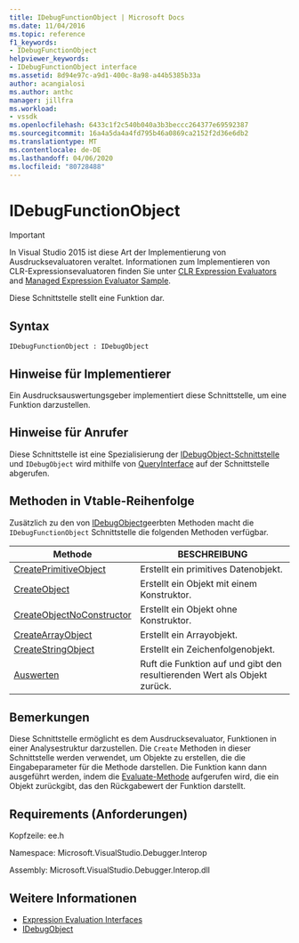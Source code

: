 ```yaml
---
title: IDebugFunctionObject | Microsoft Docs
ms.date: 11/04/2016
ms.topic: reference
f1_keywords:
- IDebugFunctionObject
helpviewer_keywords:
- IDebugFunctionObject interface
ms.assetid: 8d94e97c-a9d1-400c-8a98-a44b5385b33a
author: acangialosi
ms.author: anthc
manager: jillfra
ms.workload:
- vssdk
ms.openlocfilehash: 6433c1f2c540b040a3b3beccc264377e69592387
ms.sourcegitcommit: 16a4a5da4a4fd795b46a0869ca2152f2d36e6db2
ms.translationtype: MT
ms.contentlocale: de-DE
ms.lasthandoff: 04/06/2020
ms.locfileid: "80728488"
---
```

# <a name="idebugfunctionobject"></a>IDebugFunctionObject
> [!IMPORTANT]
> In Visual Studio 2015 ist diese Art der Implementierung von Ausdrucksevaluatoren veraltet. Informationen zum Implementieren von CLR-Expressionsevaluatoren finden Sie unter [CLR Expression Evaluators](https://github.com/Microsoft/ConcordExtensibilitySamples/wiki/CLR-Expression-Evaluators) and [Managed Expression Evaluator Sample](https://github.com/Microsoft/ConcordExtensibilitySamples/wiki/Managed-Expression-Evaluator-Sample).

 Diese Schnittstelle stellt eine Funktion dar.

## <a name="syntax"></a>Syntax

```
IDebugFunctionObject : IDebugObject
```

## <a name="notes-for-implementers"></a>Hinweise für Implementierer
 Ein Ausdrucksauswertungsgeber implementiert diese Schnittstelle, um eine Funktion darzustellen.

## <a name="notes-for-callers"></a>Hinweise für Anrufer
 Diese Schnittstelle ist eine Spezialisierung der [IDebugObject-Schnittstelle](../../../extensibility/debugger/reference/idebugobject.md) und `IDebugObject` wird mithilfe von [QueryInterface](/cpp/atl/queryinterface) auf der Schnittstelle abgerufen.

## <a name="methods-in-vtable-order"></a>Methoden in Vtable-Reihenfolge
 Zusätzlich zu den von [IDebugObject](../../../extensibility/debugger/reference/idebugobject.md)geerbten Methoden macht die `IDebugFunctionObject` Schnittstelle die folgenden Methoden verfügbar.

|Methode|BESCHREIBUNG|
|------------|-----------------|
|[CreatePrimitiveObject](../../../extensibility/debugger/reference/idebugfunctionobject-createprimitiveobject.md)|Erstellt ein primitives Datenobjekt.|
|[CreateObject](../../../extensibility/debugger/reference/idebugfunctionobject-createobject.md)|Erstellt ein Objekt mit einem Konstruktor.|
|[CreateObjectNoConstructor](../../../extensibility/debugger/reference/idebugfunctionobject-createobjectnoconstructor.md)|Erstellt ein Objekt ohne Konstruktor.|
|[CreateArrayObject](../../../extensibility/debugger/reference/idebugfunctionobject-createarrayobject.md)|Erstellt ein Arrayobjekt.|
|[CreateStringObject](../../../extensibility/debugger/reference/idebugfunctionobject-createstringobject.md)|Erstellt ein Zeichenfolgenobjekt.|
|[Auswerten](../../../extensibility/debugger/reference/idebugfunctionobject-evaluate.md)|Ruft die Funktion auf und gibt den resultierenden Wert als Objekt zurück.|

## <a name="remarks"></a>Bemerkungen
 Diese Schnittstelle ermöglicht es dem Ausdrucksevaluator, Funktionen in einer Analysestruktur darzustellen. Die `Create` Methoden in dieser Schnittstelle werden verwendet, um Objekte zu erstellen, die die Eingabeparameter für die Methode darstellen. Die Funktion kann dann ausgeführt werden, indem die [Evaluate-Methode](../../../extensibility/debugger/reference/idebugfunctionobject-evaluate.md) aufgerufen wird, die ein Objekt zurückgibt, das den Rückgabewert der Funktion darstellt.

## <a name="requirements"></a>Requirements (Anforderungen)
 Kopfzeile: ee.h

 Namespace: Microsoft.VisualStudio.Debugger.Interop

 Assembly: Microsoft.VisualStudio.Debugger.Interop.dll

## <a name="see-also"></a>Weitere Informationen
- [Expression Evaluation Interfaces](../../../extensibility/debugger/reference/expression-evaluation-interfaces.md)
- [IDebugObject](../../../extensibility/debugger/reference/idebugobject.md)
